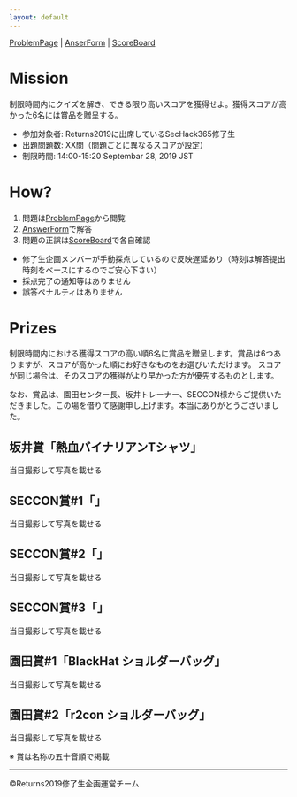 ```yaml
---
layout: default
---
```


[ProblemPage](problems) \| [AnserForm](https://forms.gle/dgywLn5rUfo66TZCA) \| [ScoreBoard](https://docs.google.com/spreadsheets/d/1h9N7AnMDEsDC3aBMOM_R-K8F8Scm_ecd3kgiAvLWh-8/edit?usp=sharing)

# Mission
制限時間内にクイズを解き、できる限り高いスコアを獲得せよ。獲得スコアが高かった6名には賞品を贈呈する。

- 参加対象者: Returns2019に出席しているSecHack365修了生
- 出題問題数: XX問（問題ごとに異なるスコアが設定）
- 制限時間: 14:00-15:20 Septembar 28, 2019 JST

# How?
1. 問題は[ProblemPage](problems)から閲覧
1. [AnswerForm](https://forms.gle/dgywLn5rUfo66TZCA)で解答
1. 問題の正誤は[ScoreBoard](https://docs.google.com/spreadsheets/d/1h9N7AnMDEsDC3aBMOM_R-K8F8Scm_ecd3kgiAvLWh-8/edit?usp=sharing)で各自確認
  - 修了生企画メンバーが手動採点しているので反映遅延あり（時刻は解答提出時刻をベースにするのでご安心下さい）
  - 採点完了の通知等はありません
  - 誤答ペナルティはありません

# Prizes
制限時間内における獲得スコアの高い順6名に賞品を贈呈します。賞品は6つありますが、スコアが高かった順にお好きなものをお選びいただけます。
スコアが同じ場合は、そのスコアの獲得がより早かった方が優先するものとします。

なお、賞品は、園田センター長、坂井トレーナー、SECCON様からご提供いただきました。この場を借りて感謝申し上げます。本当にありがとうございました。

## 坂井賞「熱血バイナリアンTシャツ」
当日撮影して写真を載せる

## SECCON賞#1「」
当日撮影して写真を載せる

## SECCON賞#2「」
当日撮影して写真を載せる

## SECCON賞#3「」
当日撮影して写真を載せる

## 園田賞#1「BlackHat ショルダーバッグ」
当日撮影して写真を載せる

## 園田賞#2「r2con ショルダーバッグ」
当日撮影して写真を載せる

※ 賞は名称の五十音順で掲載

<hr>
&copy;Returns2019修了生企画運営チーム
